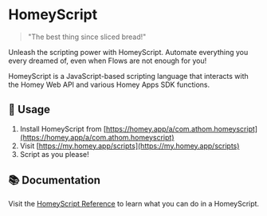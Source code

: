 # HomeyScript

> "The best thing since sliced bread!"

Unleash the scripting power with HomeyScript. Automate everything you every dreamed of, even when Flows are not enough for you!

HomeyScript is a JavaScript-based scripting language that interacts with the Homey Web API and various Homey Apps SDK functions.

## 🚀 Usage

1. Install HomeyScript from [https://homey.app/a/com.athom.homeyscript](https://homey.app/a/com.athom.homeyscript)
2. Visit [https://my.homey.app/scripts](https://my.homey.app/scripts)
3. Script as you please!

## 📚 Documentation

Visit the [HomeyScript Reference](https://athombv.github.io/com.athom.homeyscript/global.html) to learn what you can do in a HomeyScript.
